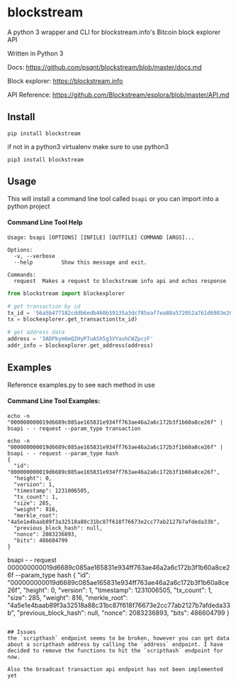 # blockstream
A python 3 wrapper and CLI for blockstream.info's Bitcoin block explorer API

Written in Python 3

Docs: https://github.com/psqnt/blockstream/blob/master/docs.md

Block explorer: https://blockstream.info

API Reference: https://github.com/Blockstream/esplora/blob/master/API.md

## Install
```
pip install blockstream
```

if not in a python3 virtualenv make sure to use python3
```
pip3 install blockstream
```

## Usage
This will install a command line tool called `bsapi` or 
you can import into a python project

#### Command Line Tool Help
```
Usage: bsapi [OPTIONS] [INFILE] [OUTFILE] COMMAND [ARGS]...

Options:
  -v, --verbose
  --help         Show this message and exit.

Commands:
  request  Makes a request to blockstream info api and echos response
```

```python
from blockstream import blockexplorer

# get transaction by id
tx_id = '56a5b477182cddb6edb460b39135a3dc785eaf7ea88a572052a761d6983e26a2'
tx = blockexplorer.get_transaction(tx_id)

# get address data
address = '3ADPkym6mQ2HyP7uASh5g3VYauhCWZpczF'
addr_info = blockexplorer.get_address(address)
```

## Examples
Reference examples.py to see each method in use

#### Command Line Tool Examples:
```
echo -n "000000000019d6689c085ae165831e934ff763ae46a2a6c172b3f1b60a8ce26f" | bsapi - - request --param_type transaction
```
```
echo -n "000000000019d6689c085ae165831e934ff763ae46a2a6c172b3f1b60a8ce26f" | bsapi - - request --param_type hash
{
  "id": "000000000019d6689c085ae165831e934ff763ae46a2a6c172b3f1b60a8ce26f",
  "height": 0,
  "version": 1,
  "timestamp": 1231006505,
  "tx_count": 1,
  "size": 285,
  "weight": 816,
  "merkle_root": "4a5e1e4baab89f3a32518a88c31bc87f618f76673e2cc77ab2127b7afdeda33b",
  "previous_block_hash": null,
  "nonce": 2083236893,
  "bits": 486604799
}
```
bsapi - - request 000000000019d6689c085ae165831e934ff763ae46a2a6c172b3f1b60a8ce26f --param_type hash
{
  "id": "000000000019d6689c085ae165831e934ff763ae46a2a6c172b3f1b60a8ce26f",
  "height": 0,
  "version": 1,
  "timestamp": 1231006505,
  "tx_count": 1,
  "size": 285,
  "weight": 816,
  "merkle_root": "4a5e1e4baab89f3a32518a88c31bc87f618f76673e2cc77ab2127b7afdeda33b",
  "previous_block_hash": null,
  "nonce": 2083236893,
  "bits": 486604799
}
```

## Issues
the `scripthash` endpoint seems to be broken, however you can get data about a scripthash address by calling the `address` endpoint. I have decided to remove the functions to hit the `scripthash` endpoint for now.

Also the broadcast transaction api endpoint has not been implemented yet
